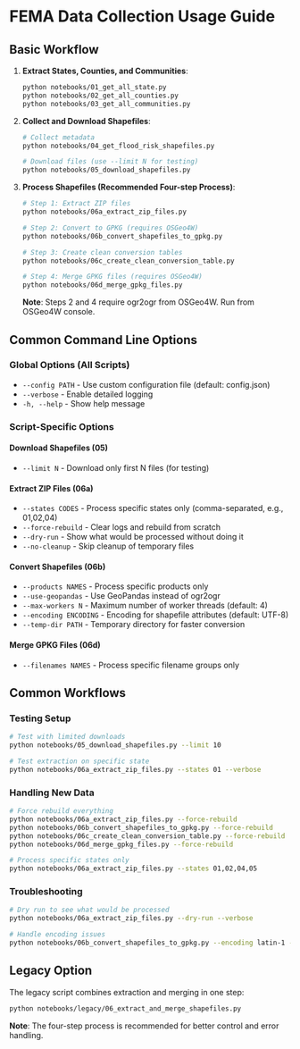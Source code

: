 # FEMA Data Collection Usage Guide

## Basic Workflow

1. **Extract States, Counties, and Communities**:
   ```bash
   python notebooks/01_get_all_state.py
   python notebooks/02_get_all_counties.py
   python notebooks/03_get_all_communities.py
   ```

2. **Collect and Download Shapefiles**:
   ```bash
   # Collect metadata
   python notebooks/04_get_flood_risk_shapefiles.py
   
   # Download files (use --limit N for testing)
   python notebooks/05_download_shapefiles.py
   ```

3. **Process Shapefiles (Recommended Four-step Process)**:
   ```bash
   # Step 1: Extract ZIP files
   python notebooks/06a_extract_zip_files.py
   
   # Step 2: Convert to GPKG (requires OSGeo4W)
   python notebooks/06b_convert_shapefiles_to_gpkg.py
   
   # Step 3: Create clean conversion tables
   python notebooks/06c_create_clean_conversion_table.py
   
   # Step 4: Merge GPKG files (requires OSGeo4W)
   python notebooks/06d_merge_gpkg_files.py
   ```

   **Note**: Steps 2 and 4 require ogr2ogr from OSGeo4W. Run from OSGeo4W console.

## Common Command Line Options

### Global Options (All Scripts)
- `--config PATH` - Use custom configuration file (default: config.json)
- `--verbose` - Enable detailed logging
- `-h, --help` - Show help message

### Script-Specific Options

#### Download Shapefiles (05)
- `--limit N` - Download only first N files (for testing)

#### Extract ZIP Files (06a)
- `--states CODES` - Process specific states only (comma-separated, e.g., 01,02,04)
- `--force-rebuild` - Clear logs and rebuild from scratch
- `--dry-run` - Show what would be processed without doing it
- `--no-cleanup` - Skip cleanup of temporary files

#### Convert Shapefiles (06b)
- `--products NAMES` - Process specific products only
- `--use-geopandas` - Use GeoPandas instead of ogr2ogr
- `--max-workers N` - Maximum number of worker threads (default: 4)
- `--encoding ENCODING` - Encoding for shapefile attributes (default: UTF-8)
- `--temp-dir PATH` - Temporary directory for faster conversion

#### Merge GPKG Files (06d)
- `--filenames NAMES` - Process specific filename groups only

## Common Workflows

### Testing Setup
```bash
# Test with limited downloads
python notebooks/05_download_shapefiles.py --limit 10

# Test extraction on specific state
python notebooks/06a_extract_zip_files.py --states 01 --verbose
```

### Handling New Data
```bash
# Force rebuild everything
python notebooks/06a_extract_zip_files.py --force-rebuild
python notebooks/06b_convert_shapefiles_to_gpkg.py --force-rebuild
python notebooks/06c_create_clean_conversion_table.py --force-rebuild
python notebooks/06d_merge_gpkg_files.py --force-rebuild

# Process specific states only
python notebooks/06a_extract_zip_files.py --states 01,02,04,05
```

### Troubleshooting
```bash
# Dry run to see what would be processed
python notebooks/06a_extract_zip_files.py --dry-run --verbose

# Handle encoding issues
python notebooks/06b_convert_shapefiles_to_gpkg.py --encoding latin-1 --verbose
```

## Legacy Option

The legacy script combines extraction and merging in one step:
```bash
python notebooks/legacy/06_extract_and_merge_shapefiles.py
```

**Note**: The four-step process is recommended for better control and error handling.